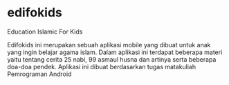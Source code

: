# edifokids
Education Islamic For Kids

Edifokids ini merupakan sebuah aplikasi mobile yang dibuat untuk anak yang ingin belajar agama islam. Dalam aplikasi ini terdapat beberapa materi yaitu tentang cerita 25 nabi, 99 asmaul husna dan artinya serta beberapa doa-doa pendek. Aplikasi ini dibuat berdasarkan tugas matakuliah Pemrograman Android
